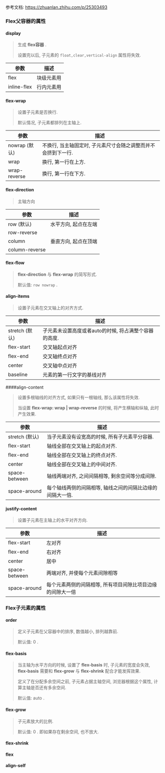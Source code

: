 参考文档: https://zhuanlan.zhihu.com/p/25303493

### Flex父容器的属性

#### display

> 生成 **flex容器** .
>
> 设置完以后, 子元素的 `float,clear,vertical-align` 属性将失效.

| 参数          | 描述    |
| ----------- | ----- |
| flex        | 块级元素用 |
| inline-flex | 行内元素用 |

#### flex-wrap

> 设置子元素是否换行. 
>
> 默认情况, 子元素都排列在主轴上.

| 参数           | 描述                                |
| ------------ | --------------------------------- |
| nowrap (默认)  | 不换行, 当主轴固定时, 子元素尺寸会随之调整而并不会挤到下一行. |
| wrap         | 换行, 第一行在上方.                       |
| wrap-reverse | 换行, 第一行在下方.                       |

#### flex-direction

> 主轴方向

| 参数             | 描述          |
| -------------- | ----------- |
| row (默认)       | 水平方向, 起点在左端 |
| row-reverse    |             |
| column         | 垂直方向, 起点在顶端 |
| column-reverse |             |

#### flex-flow

> **flex-direction** 与 **flex-wrap** 的简写形式.
>
> 默认值: `row nowrap` . 

#### align-items

> 设置子元素在交叉轴上的对齐方式.

| 参数           | 描述                             |
| ------------ | ------------------------------ |
| stretch (默认) | 子元素未设置高度或者auto的时候, 将占满整个容器的高度. |
| flex-start   | 交叉轴起点对齐                        |
| flex-end     | 交叉轴终点对齐                        |
| center       | 交叉轴中点对齐                        |
| baseline     | 元素的第一行文字的基线对齐                  |

####align-content

> 设置多根轴线的对齐方式, 如果只有一根轴线, 那么该属性将失效.
>
> 当设置 **flex-wrap: wrap | wrap-reverse** 的时候, 将产生横轴和纵轴, 此时产生效果.

| 参数            | 描述                             |
| ------------- | ------------------------------ |
| stretch (默认)  | 当子元素没有设宽高的时候, 所有子元素平分容器.       |
| flex-start    | 轴线全部在交叉轴上的起点对齐.                |
| flex-end      | 轴线全部在交叉轴上的终点对齐.                |
| center        | 轴线全部在交叉轴上的中间对齐.                |
| space-between | 轴线两端对齐, 之间间隔相等, 剩余空间等分成间隙.     |
| space-around  | 每个轴线两侧的间隔相等, 轴线之间的间隔比边缘的间隔大一倍. |

#### justify-content

> 设置子元素在主轴上的水平对齐方向.

| 参数            | 描述                             |
| ------------- | ------------------------------ |
| flex-start    | 左对齐                            |
| flex-end      | 右对齐                            |
| center        | 居中                             |
| space-between | 两端对齐, 并使每个元素间隙相等               |
| space-around  | 每个元素两侧的间隔相等, 所有项目间隙比项目边缘的间隙大一倍 |

### Flex子元素的属性

#### order

> 定义子元素在父容器中的排序, 数值越小, 排列越靠前.
>
> 默认值: 0 .

#### flex-basis

> 当主轴为水平方向的时候, 设置了 **flex-basis** 时, 子元素的宽度会失效, **flex-basis** 需要和 **flex-grow** 与 **flex-shrink** 配合才能发挥效果.
>
> 定义了在分配多余空间之前, 子元素占据主轴空间, 浏览器根据这个属性, 计算主轴是否还有多余空间.
>
> 默认值: auto . 

#### flex-grow

> 子元素放大的比例.
>
> 默认值: 0 . 即如果存在剩余空间, 也不放大.

#### flex-shrink

#### flex

#### align-self

